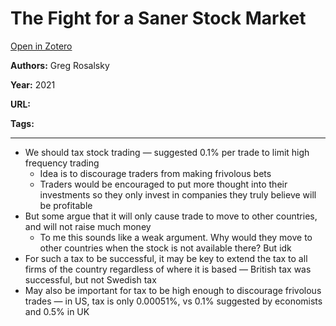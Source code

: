 # The Fight for a Saner Stock Market
[Open in Zotero](zotero://select/items/@Rosalsky_2021)

**Authors:** Greg Rosalsky

**Year:** 2021

**URL:** 

**Tags:**

---
-   We should tax stock trading — suggested 0.1% per trade to limit high frequency trading
    -   Idea is to discourage traders from making frivolous bets
    -   Traders would be encouraged to put more thought into their investments so they only invest in companies they truly believe will be profitable
-   But some argue that it will only cause trade to move to other countries, and will not raise much money
    -   To me this sounds like a weak argument. Why would they move to other countries when the stock is not available there? But idk
-   For such a tax to be successful, it may be key to extend the tax to all firms of the country regardless of where it is based — British tax was successful, but not Swedish tax
-   May also be important for tax to be high enough to discourage frivolous trades — in US, tax is only 0.00051%, vs 0.1% suggested by economists and 0.5% in UK